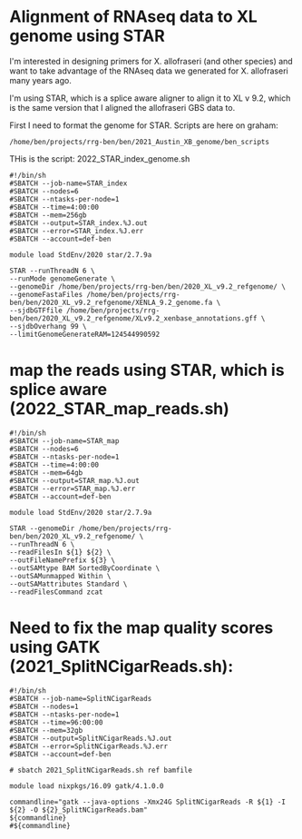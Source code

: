 # Alignment of RNAseq data to XL genome using STAR

I'm interested in designing primers for X. allofraseri (and other species) and want to take advantage of the RNAseq data we generated for X. allofraseri many years ago.

I'm using STAR, which is a splice aware aligner to align it to XL v 9.2, which is the same version that I aligned the allofraseri GBS data to.

First I need to format the genome for STAR. Scripts are here on graham:

```
/home/ben/projects/rrg-ben/ben/2021_Austin_XB_genome/ben_scripts
```
THis is the script: 2022_STAR_index_genome.sh
```
#!/bin/sh
#SBATCH --job-name=STAR_index
#SBATCH --nodes=6
#SBATCH --ntasks-per-node=1
#SBATCH --time=4:00:00
#SBATCH --mem=256gb
#SBATCH --output=STAR_index.%J.out
#SBATCH --error=STAR_index.%J.err
#SBATCH --account=def-ben

module load StdEnv/2020 star/2.7.9a

STAR --runThreadN 6 \
--runMode genomeGenerate \
--genomeDir /home/ben/projects/rrg-ben/ben/2020_XL_v9.2_refgenome/ \
--genomeFastaFiles /home/ben/projects/rrg-ben/ben/2020_XL_v9.2_refgenome/XENLA_9.2_genome.fa \
--sjdbGTFfile /home/ben/projects/rrg-ben/ben/2020_XL_v9.2_refgenome/XLv9.2_xenbase_annotations.gff \
--sjdbOverhang 99 \
--limitGenomeGenerateRAM=124544990592
```

# map the reads using STAR, which is splice aware (2022_STAR_map_reads.sh)
```
#!/bin/sh
#SBATCH --job-name=STAR_map
#SBATCH --nodes=6
#SBATCH --ntasks-per-node=1
#SBATCH --time=4:00:00
#SBATCH --mem=64gb
#SBATCH --output=STAR_map.%J.out
#SBATCH --error=STAR_map.%J.err
#SBATCH --account=def-ben

module load StdEnv/2020 star/2.7.9a

STAR --genomeDir /home/ben/projects/rrg-ben/ben/2020_XL_v9.2_refgenome/ \
--runThreadN 6 \
--readFilesIn ${1} ${2} \
--outFileNamePrefix ${3} \
--outSAMtype BAM SortedByCoordinate \
--outSAMunmapped Within \
--outSAMattributes Standard \
--readFilesCommand zcat
```

# Need to fix the map quality scores using GATK (2021_SplitNCigarReads.sh):
```
#!/bin/sh
#SBATCH --job-name=SplitNCigarReads
#SBATCH --nodes=1
#SBATCH --ntasks-per-node=1
#SBATCH --time=96:00:00
#SBATCH --mem=32gb
#SBATCH --output=SplitNCigarReads.%J.out
#SBATCH --error=SplitNCigarReads.%J.err
#SBATCH --account=def-ben

# sbatch 2021_SplitNCigarReads.sh ref bamfile

module load nixpkgs/16.09 gatk/4.1.0.0

commandline="gatk --java-options -Xmx24G SplitNCigarReads -R ${1} -I ${2} -O ${2}_SplitNCigarReads.bam"
${commandline} 
#${commandline}
```
